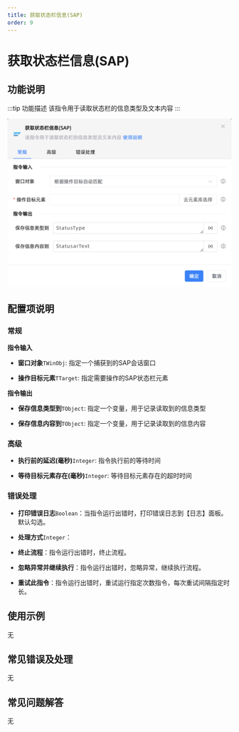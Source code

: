 ```yaml
---
title: 获取状态栏信息(SAP)
order: 9
---
```


# 获取状态栏信息(SAP)

## 功能说明

:::tip 功能描述
该指令用于读取状态栏的信息类型及文本内容
:::

![获取状态栏信息(SAP)](../../../assets/获取状态栏信息(SAP)_command.png)

## 配置项说明

### 常规

**指令输入**

- **窗口对象**`TWinObj`: 指定一个捕获到的SAP会话窗口

- **操作目标元素**`TTarget`: 指定需要操作的SAP状态栏元素


**指令输出**

- **保存信息类型到**`TObject`: 指定一个变量，用于记录读取到的信息类型

- **保存信息内容到**`TObject`: 指定一个变量，用于记录读取到的信息内容

### 高级

- **执行前的延迟(毫秒)**`Integer`: 指令执行前的等待时间

- **等待目标元素存在(毫秒)**`Integer`: 等待目标元素存在的超时时间

### 错误处理

- **打印错误日志**`Boolean`：当指令运行出错时，打印错误日志到【日志】面板。默认勾选。

- **处理方式**`Integer`：

 - **终止流程**：指令运行出错时，终止流程。

 - **忽略异常并继续执行**：指令运行出错时，忽略异常，继续执行流程。

 - **重试此指令**：指令运行出错时，重试运行指定次数指令，每次重试间隔指定时长。

## 使用示例
无

## 常见错误及处理

无

## 常见问题解答

无

